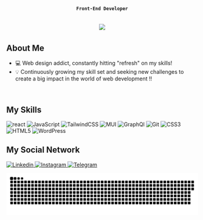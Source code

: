 <div align="center">
  
  **`Front-End Developer`**
  
  </div>

<h2 align="center">
  <img
    src="https://readme-typing-svg.herokuapp.com/?font=Aptos&color=0AB952&size=35&center=true&vCenter=true&width=500&height=70&duration=5500&lines=Hi!+I'm+Mohammadreza+Ghadiri.;Nice+to+meet+you+👋"
  />
</h2>


## **About Me**


<!--- GhMamadreza84/GhMamadreza84 is a ✨ special ✨ repository because its `README.md` (this file) appears on your GitHub profile. You can click the Preview link to take a look at your changes. --->

<ul>
  <li>💻 Web design addict, constantly hitting "refresh" on my skills!</li>

  <li>
    💡  Continuously growing my skill set and seeking new challenges to create a big impact in the world of web development !!
  </li>
</ul>


</br>


## **My Skills**


<p>
  <img
    alt="react"
    src="https://img.shields.io/badge/react-%2320232a.svg?style=for-the-badge&logo=react&logoColor=%2361DAFB"
  />
  <img
    alt="JavaScript"
    src="https://img.shields.io/badge/javascript-%23323330.svg?style=for-the-badge&logo=javascript&logoColor=%23F7DF1E"
  />
  <img
    alt="TailwindCSS"
    src="https://img.shields.io/badge/tailwindcss-%2338B2AC.svg?style=for-the-badge&logo=tailwind-css&logoColor=white"
  />
  <img
    alt="MUI"
    src="https://img.shields.io/badge/MUI-%231572B6.svg?style=for-the-badge&logo=mui&logoColor=white"
  />
  <img
    alt="GraphQl"
    src="https://img.shields.io/badge/GraphQl-%2320232a.svg?style=for-the-badge&logo=graphql&logoColor=white"
  />
  <img
    alt="Git"
    src="https://img.shields.io/badge/git-%23F05033.svg?style=for-the-badge&logo=git&logoColor=white"
  />
  <img
    alt="CSS3"
    src="https://img.shields.io/badge/css3-%231572B6.svg?style=for-the-badge&logo=css3&logoColor=white"
  />
  <img
    alt="HTML5"
    src="https://img.shields.io/badge/html5-%23E34F26.svg?style=for-the-badge&logo=html5&logoColor=white"
  />
  <img
    alt="WordPress"
    src="https://img.shields.io/badge/WordPress-%23117AC9.svg?style=for-the-badge&logo=WordPress&logoColor=white"
  />
</p>

## **My Social Network**

<a href="https://www.linkedin.com/in/mohammadreza-ghadiri-490ba0296/">
  <img
    alt="Linkedin"
    src="https://img.shields.io/badge/Linkedin-2CA5E0?style=for-the-badge&logo=linkedin&logoColor=white"
  />
</a>
<a href="https://www.instagram.com/gh_mamadreza">
  <img
    alt="Instagram"
    src="https://img.shields.io/badge/Instagram-%23E4405F.svg?style=for-the-badge&logo=Instagram&logoColor=white"
  />
</a>
<a href="https://t.me/Gh_Mamadreza">
  <img
    alt="Telegram"
    src="https://img.shields.io/badge/Telegram-2CA5E0?style=for-the-badge&logo=telegram&logoColor=white"
  />
</a>
<p align="center">
  <img width="1000" src="assets/github-snake.svg" alt="snake" />
</p>


